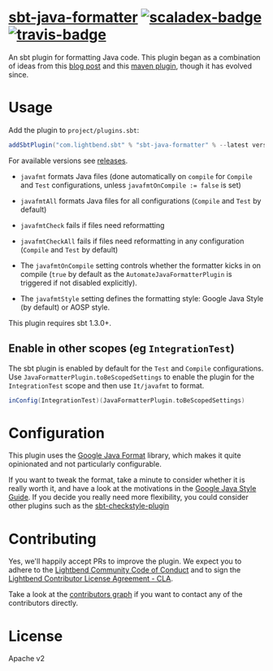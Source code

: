 # [sbt-java-formatter][] [![scaladex-badge][]][scaladex] [![travis-badge][]][travis]

[sbt-java-formatter]: https://github.com/sbt/sbt-java-formatter
[scaladex]:           https://index.scala-lang.org/sbt/sbt-java-formatter
[scaladex-badge]:     https://index.scala-lang.org/sbt/sbt-java-formatter/latest.svg
[travis]:             https://travis-ci.org/sbt/sbt-java-formatter
[travis-badge]:       https://travis-ci.org/sbt/sbt-java-formatter.svg?branch=master

An sbt plugin for formatting Java code. This plugin began as a combination of ideas from this
[blog post](https://ssscripting.wordpress.com/2009/06/10/how-to-use-the-eclipse-code-formatter-from-your-code/)
and this [maven plugin](https://github.com/revelc/formatter-maven-plugin), though it has evolved since.

# Usage

Add the plugin to `project/plugins.sbt`:

```scala
addSbtPlugin("com.lightbend.sbt" % "sbt-java-formatter" % --latest version---)
```

For available versions see [releases](https://github.com/sbt/sbt-java-formatter/releases).

* `javafmt` formats Java files (done automatically on `compile` for `Compile` and `Test` configurations, unless `javafmtOnCompile := false` is set)
* `javafmtAll` formats Java files for all configurations (`Compile` and `Test` by default)
* `javafmtCheck` fails if files need reformatting
* `javafmtCheckAll` fails if files need reformatting in any configuration (`Compile` and `Test` by default)

* The `javafmtOnCompile` setting controls whether the formatter kicks in on compile (`true` by default as the `AutomateJavaFormatterPlugin` is triggered if not disabled explicitly).
* The `javafmtStyle` setting defines the formatting style: Google Java Style (by default) or AOSP style.

This plugin requires sbt 1.3.0+.

## Enable in other scopes (eg `IntegrationTest`)

The sbt plugin is enabled by default for the `Test` and `Compile` configurations. Use `JavaFormatterPlugin.toBeScopedSettings` to enable the plugin for the `IntegrationTest` scope and then use `It/javafmt` to format.

```scala
inConfig(IntegrationTest)(JavaFormatterPlugin.toBeScopedSettings)
```

# Configuration

This plugin uses the [Google Java Format](https://github.com/google/google-java-format) library, which makes it quite opinionated and not particularly configurable.

If you want to tweak the format, take a minute to consider whether it is really worth it, and have a look at the motivations in the [Google Java Style Guide](https://google.github.io/styleguide/javaguide.html).
If you decide you really need more flexibility, you could consider other plugins such as the [sbt-checkstyle-plugin](https://github.com/etsy/sbt-checkstyle-plugin)

# Contributing

Yes, we'll happily accept PRs to improve the plugin. We expect you to adhere to the [Lightbend Community Code of Conduct](https://www.lightbend.com/conduct) and to sign the [Lightbend Contributor License Agreement - CLA](https://www.lightbend.com/contribute/cla).

Take a look at the [contributors graph](https://github.com/sbt/sbt-java-formatter/graphs/contributors) if you want to contact
any of the contributors directly.

# License

Apache v2
